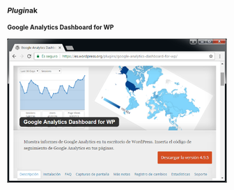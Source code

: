 ### *Plugin*ak
#### Google Analytics Dashboard for WP

![](assets/plugin-google-analytics-dashboard-for-wp.png)

